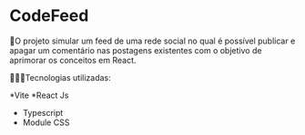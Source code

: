 # CodeFeed

🚀O projeto simular um feed de uma rede social no qual é possível publicar e apagar um comentário nas postagens existentes com o objetivo de aprimorar os conceitos em React.

👩🏻‍💻Tecnologias utilizadas:

*Vite
*React Js
* Typescript
* Module CSS

